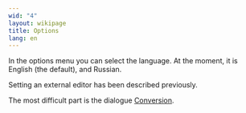 ```yaml
---
wid: "4"
layout: wikipage
title: Options
lang: en
---
```

In the options menu you can select the language. At the moment, it is English (the default), and Russian.

Setting an external editor has been described previously.

The most difficult part is the dialogue [Conversion](./conversion/).

